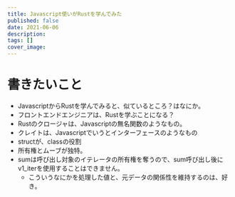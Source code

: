 ```yaml
---
title: Javascript使いがRustを学んでみた
published: false
date: 2021-06-06
description: 
tags: []
cover_image: 
---
```


# 書きたいこと

* JavascriptからRustを学んでみると、似ているところ？はなにか。
* フロントエンドエンジニアは、Rustを学ぶことになる？
* Rustのクロージャは、Javascriptの無名関数のようなもの。
* クレイトは、Javascriptでいうとインターフェースのようなもの
* structが、classの役割
* 所有権とムーブが独特。
* sumは呼び出し対象のイテレータの所有権を奪うので、sum呼び出し後にv1_iterを使用することはできません。
  * こういうなにかを処理した値と、元データの関係性を維持するのは、好き。